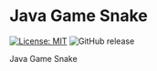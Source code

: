 # Java Game Snake

[![License: MIT](https://img.shields.io/badge/License-MIT-green.svg)](https://opensource.org/licenses/MIT)
![GitHub release](https://img.shields.io/github/v/release/ursinn/java-game-snake?flat&logo=github)

Java Game Snake
